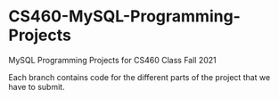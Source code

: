 # CS460-MySQL-Programming-Projects
MySQL Programming Projects for CS460 Class Fall 2021

Each branch contains code for the different parts of the project that we have to submit.
